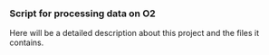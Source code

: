 ### Script for processing data on O2 ###
Here will be a detailed description about this project and the files it contains.
